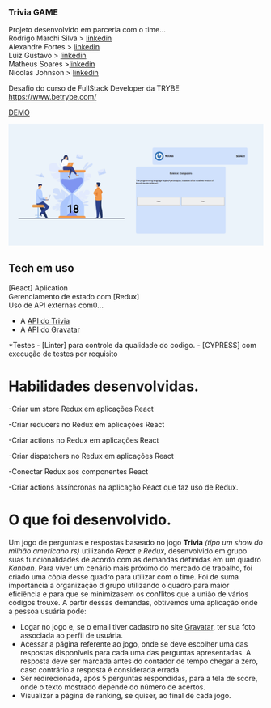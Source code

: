 ### Trivia GAME

Projeto desenvolvido em parceria com o time... </br>
Rodrigo Marchi Silva > [linkedin](https://www.linkedin.com/in/rodrigo-marchi-23a2031b7/) </br>
Alexandre Fortes > [linkedin](http://linkedin.com/in/alexandremarquesf) </br>
Luiz Gustavo > [linkedin](https://www.linkedin.com/in/luizsmatos/)</br>
Matheus Soares >[linkedin](https://www.linkedin.com/in/mateeus-soarees/) </br>
Nicolas Johnson > [linkedin](https://www.linkedin.com/in/nicolas-johnson-279662210/) </br>

Desafio do curso de FullStack Developer da TRYBE https://www.betrybe.com/

[DEMO](https://tranquil-woodland-23988.herokuapp.com/)

![plot](./public/images/gameScreen.png)

## Tech em uso

[React] Aplication </br>
Gerenciamento de estado com [Redux] </br>
Uso de API externas com0...
  - A [API do Trivia](https://opentdb.com/api_config.php)
  - A [API do Gravatar](https://br.gravatar.com/site/implement/images/)

  *Testes
    - [Linter] para controle da qualidade do codigo.
    - [CYPRESS] com execução de testes por requisito

# Habilidades desenvolvidas.

-Criar um store Redux em aplicações React </br>

-Criar reducers no Redux em aplicações React </br>

-Criar actions no Redux em aplicações React </br>

-Criar dispatchers no Redux em aplicações React </br>

-Conectar Redux aos componentes React </br>

-Criar actions assíncronas na aplicação React que faz uso de Redux. </br>

# O que foi desenvolvido.

Um jogo de perguntas e respostas baseado no jogo **Trivia** _(tipo um show do milhão americano rs)_ utilizando _React e Redux_, desenvolvido em grupo suas funcionalidades de acordo com as demandas definidas em um quadro _Kanban_. Para viver um cenário mais próximo do mercado de trabalho, foi criado uma cópia desse quadro para utilizar com o time. Foi de suma importância a organização d grupo utilizando o quadro para maior eficiência e para que se minimizasem os conflitos que a união de vários códigos trouxe. A partir dessas demandas, obtivemos uma aplicação onde a pessoa usuária pode:

  - Logar no jogo e, se o email tiver cadastro no site [Gravatar](https://pt.gravatar.com/), ter sua foto associada ao perfil de usuária.
  - Acessar a página referente ao jogo, onde se deve escolher uma das respostas disponíveis para cada uma das perguntas apresentadas. A resposta deve ser marcada antes do contador de tempo chegar a zero, caso contrário a resposta é considerada errada.
  - Ser redirecionada, após 5 perguntas respondidas, para a tela de score, onde o texto mostrado depende do número de acertos.
  - Visualizar a página de ranking, se quiser, ao final de cada jogo.


